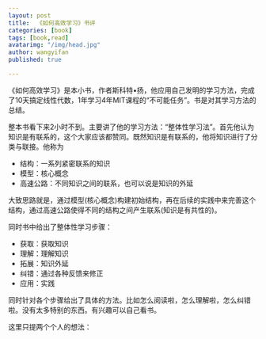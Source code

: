 ```yaml
---
layout: post
title:  《如何高效学习》书评
categories: [book]
tags: [book,read]
avatarimg: "/img/head.jpg"
author: wangyifan
published: true

---
```


《如何高效学习》是本小书，作者斯科特•扬，他应用自己发明的学习方法，完成了10天搞定线性代数，1年学习4年MIT课程的“不可能任务”。书是对其学习方法的总结。

整本书看下来2小时不到。主要讲了他的学习方法：“整体性学习法”。首先他认为知识是有联系的，这个大家应该都赞同。既然知识是有联系的，他将知识进行了分类与联接。他称为

- 结构：一系列紧密联系的知识
- 模型：核心概念
- 高速公路：不同知识之间的联系，也可以说是知识的外延

大致思路就是，通过模型(核心概念)构建初始结构，再在后续的实践中来完善这个结构，通过高速公路使得不同的结构之间产生联系(知识是有共性的)。

同时书中给出了整体性学习步骤：

- 获取：获取知识 
- 理解：理解知识
- 拓展：知识外延
- 纠错：通过各种反馈来修正
- 应用：实践

同时针对各个步骤给出了具体的方法。比如怎么阅读啦，怎么理解啦，怎么纠错啦。没有太多特别的东西。有兴趣可以自己看书。

这里只提两个个人的想法：
